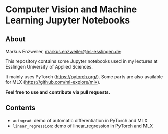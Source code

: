 # Computer Vision and Machine Learning Jupyter Notebooks

## About

Markus Enzweiler, markus.enzweiler@hs-esslingen.de

This repository contains some Jupyter notebooks used in my lectures at Esslingen University of Applied Sciences. 

It mainly uses PyTorch (https://pytorch.org/). Some parts are also available for MLX (https://github.com/ml-explore/mlx). 

**Feel free to use and contribute via pull requests.** 

## Contents

* `autograd`: demo of automatic differentiation in PyTorch and MLX
* `linear_regression`: demo of linear_regression in PyTorch and MLX


